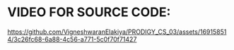 # VIDEO FOR SOURCE CODE:



https://github.com/VigneshwaranElakiya/PRODIGY_CS_03/assets/169158514/3c26fc68-6a88-4c56-a771-5c0f70f71427

